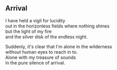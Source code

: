 Arrival
-------

I have held a vigil for lucidity  
out in the horizonless fields where nothing shines  
but the light of my fire  
and the silver disk of the endless night.  

Suddenly, it's clear that I'm alone in the wilderness  
without human eyes to reach in to.  
Alone with my treasure of sounds  
in the pure silence of arrival.